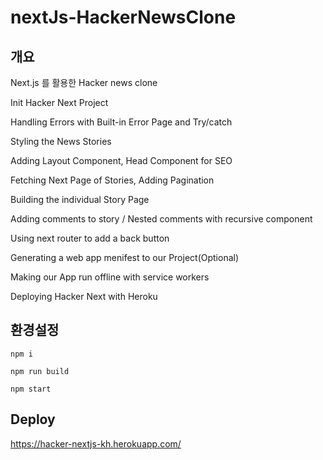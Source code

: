 # nextJs-HackerNewsClone


## 개요
Next.js 를 활용한 Hacker news clone

Init Hacker Next Project

Handling Errors with Built-in Error Page and Try/catch

Styling the News Stories

Adding Layout Component, Head Component for SEO

Fetching Next Page of Stories, Adding Pagination

Building the individual Story Page

Adding comments to story / Nested comments with recursive component

Using next router to add a back button

Generating a web app menifest to our Project(Optional)

Making our App run offline with service workers

Deploying Hacker Next with Heroku



## 환경설정

```shell
npm i

npm run build

npm start
```


## Deploy
https://hacker-nextjs-kh.herokuapp.com/


